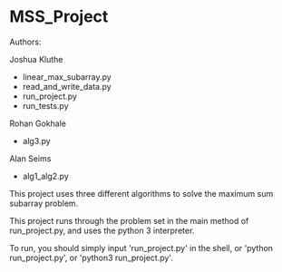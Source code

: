 # MSS_Project

Authors:
  <p>Joshua Kluthe</p>
  <ul>
    <li>linear_max_subarray.py
    <li>read_and_write_data.py
    <li>run_project.py
    <li>run_tests.py
  </ul>
  <p>Rohan Gokhale</p>
  <ul>
    <li>alg3.py
  </ul>
  <p>Alan Seims<p>
  <ul>
    <li>alg1_alg2.py
  </ul>
    
This project uses three different algorithms to solve the maximum sum subarray problem.

This project runs through the problem set in the main method of run_project.py, and uses the python 3 interpreter.

To run, you should simply input 'run_project.py' in the shell, or 'python run_project.py', or 'python3 run_project.py'.
